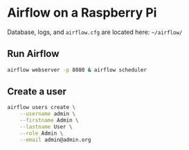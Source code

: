 # Airflow on a Raspberry Pi

Database, logs, and `airflow.cfg` are located here:
`~/airflow/`

## Run Airflow
```bash
airflow webserver -p 8080 & airflow scheduler
```

## Create a user
```bash
airflow users create \
    --username admin \
    --firstname Admin \
    --lastname User \
    --role Admin \
    --email admin@admin.org
```
